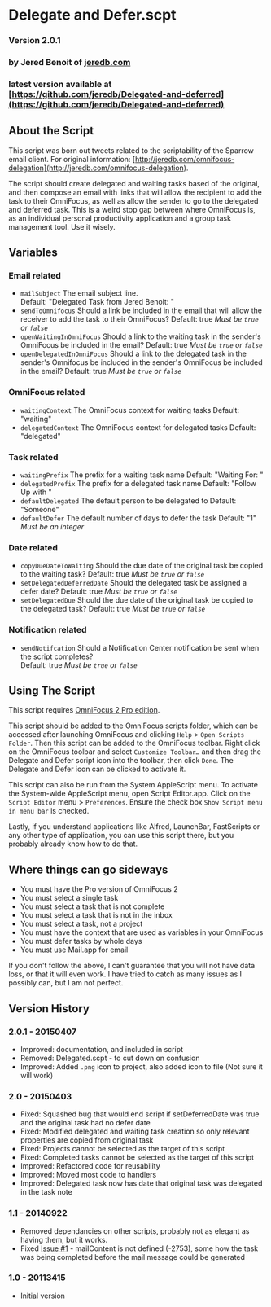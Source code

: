 # Delegate and Defer.scpt

### Version 2.0.1
### by Jered Benoit of [jeredb.com](http://jeredb.com)
### latest version available at [https://github.com/jeredb/Delegated-and-deferred](https://github.com/jeredb/Delegated-and-deferred)

## About the Script

This script was born out tweets related to the scriptability of the Sparrow email client. For original information: [http://jeredb.com/omnifocus-delegation](http://jeredb.com/omnifocus-delegation).

The script should create delegated and waiting tasks based of the original, and then compose an email with links that will allow the recipient to add the task to their OmniFocus, as well as allow the sender to go to the delegated and deferred task. This is a weird stop gap between where OmniFocus is, as an individual personal productivity application and a group task management tool. Use it wisely.

## Variables

### Email related

- `mailSubject`
    The email subject line.  
    Default: "Delegated Task from Jered Benoit: "
- `sendToOmnifocus`
    Should a link be included in the email that will allow the receiver to add the task to their OmniFocus?
    Default: true
		*Must be `true` or `false`*
- `openWaitingInOmniFocus` 
    Should a link to the waiting task in the sender's OmniFocus be included in the email?
    Default: true
		*Must be `true` or `false`*
- `openDelegatedInOmniFocus` 
    Should a link to the delegated task in the sender's Omnifocus be included in the sender's OmniFocus be included in the email? 
    Default: true
		*Must be `true` or `false`*

### OmniFocus related

- `waitingContext` 
    The OmniFocus context for waiting tasks
    Default: "waiting"
- `delegatedContext` 
    The OmniFocus context for delegated tasks
    Default: "delegated"

### Task related

- `waitingPrefix` 
    The prefix for a waiting task name
    Default: "Waiting For: "
- `delegatedPrefix` 
    The prefix for a delegated task name
    Default: "Follow Up with "
- `defaultDelegated` 
    The default person to be delegated to
    Default: "Someone"
- `defaultDefer` 
    The default number of days to defer the task
    Default: "1"
		*Must be an integer*

### Date related

- `copyDueDateToWaiting` 
    Should the due date of the original task be copied to the waiting task?
    Default: true
		*Must be `true` or `false`*
- `setDelegatedDeferredDate` 
    Should the delegated task be assigned a defer date?
    Default: true
		*Must be `true` or `false`*
- `setDelegatedDue` 
    Should the due date of the original task be copied to the delegated task?
    Default: true
		*Must be `true` or `false`*

### Notification related

- `sendNotifcation` 
    Should a Notification Center notification be sent when the script completes?    
    Default: true
		*Must be `true` or `false`*

## Using The Script

This script requires [OmniFocus 2 Pro edition](https://www.omnigroup.com/omnifocus/).

This script should be added to the OmniFocus scripts folder, which can be accessed after launching OmniFocus and clicking `Help` > `Open Scripts Folder`. Then this script can be added to the OmniFocus toolbar. Right click on the OmniFocus toolbar and select `Customize Toolbar…` and then drag the Delegate and Defer script icon into the toolbar, then click `Done`. The Delegate and Defer icon can be clicked to activate it.

This script can also be run from the System AppleScript menu. To activate the System-wide AppleScript menu, open Script Editor.app. Click on the `Script Editor` menu > `Preferences`. Ensure the check box `Show Script menu in menu bar` is checked.

Lastly, if you understand applications like Alfred, LaunchBar, FastScripts or any other type of application, you can use this script there, but you probably already know how to do that.

## Where things can go sideways

- You must have the Pro version of OmniFocus 2
- You must select a single task
- You must select a task that is not complete
- You must select a task that is not in the inbox
- You must select a task, not a project
- You must have the context that are used as variables in your OmniFocus
- You must defer tasks by whole days
- You must use Mail.app for email

If you don't follow the above, I can't guarantee that you will not have data loss, or that it will even work. I have tried to catch as many issues as I possibly can, but I am not perfect.

## Version History

### 2.0.1 - 20150407
* Improved: documentation, and included in script
* Removed: Delegated.scpt - to cut down on confusion
* Improved: Added `.png` icon to project, also added icon to file (Not sure it will work)

### 2.0 - 20150403

* Fixed: Squashed bug that would end script if setDeferredDate was true and the original task had no defer date
* Fixed: Modified delegated and waiting task creation so only relevant properties are copied from original task
* Fixed: Projects cannot be selected as the target of this script
* Fixed: Completed tasks cannot be selected as the target of this script
* Improved: Refactored code for reusability
* Improved: Moved most code to handlers
* Improved: Delegated task now has date that original task was delegated in the task note

### 1.1 - 20140922 

* Removed dependancies on other scripts, probably not as elegant as having them, but it works.
* Fixed [Issue #1](https://github.com/jeredb/Delegated/issues/1) - mailContent is not defined (-2753), some how the task was being completed before the mail message could be generated

### 1.0  - 20113415

* Initial version